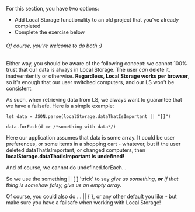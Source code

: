 
For this section, you have two options:

-   Add Local Storage functionality to an old project that you've already completed
-   Complete the exercise below

###### Of course, you're welcome to do both ;)

  

Either way, you should be aware of the following concept: we cannot 100% trust that our data is always in Local Storage. The user _can_ delete it, inadverntently or otherwise. **Regardless, Local Storage works per browser**, so it's enough that our user switched computers, and our LS won't be consistent.

  

As such, when retrieving data from LS, we always want to guarantee that we have a failsafe. Here is a simple example:
```
let data = JSON.parse(localStorage.dataThatIsImportant || "[]")

data.forEach(d => /*something with data*/)
```
  

Here our application assumes that data is some array. It could be user preferences, or some items in a shopping cart - whatever, but if the user deleted dataThatIsImportant, or changed computers, then **localStorage.dataThatIsImportant** **is undefined!**

  

And of course, we cannot do undefined.forEach...

  

So we use the something || [ ] 'trick' to say _give us something,_ **_or_** _if that thing is somehow falsy, give us an empty array_.

  

Of course, you could also do ... || { }, or any other default you like - but make sure you have a failsafe when working with Local Storage!